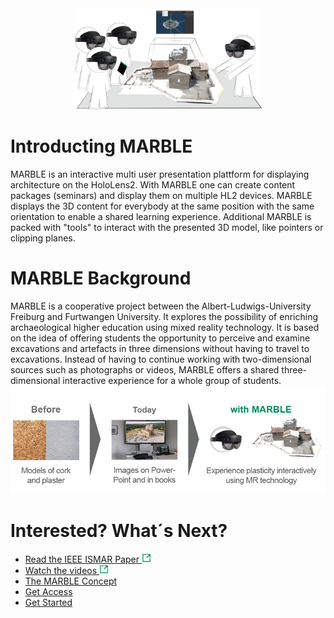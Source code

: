 <!-- 
<div class="hfubanner">
<h1>Learn Spatial!</h1>
<h2>Introducing the MARBLE app</h2>
</div>
-->
<div style="text-align:center"><img src="images/pictures/group.png" width="60%" /></div>



<h1> Introducting MARBLE </h1> 
MARBLE is an interactive multi user presentation plattform for displaying architecture on the HoloLens2. With MARBLE one can create content packages (seminars) and display them on multiple HL2 devices. MARBLE displays the 3D content for everybody at the same position with the same orientation to enable a shared learning experience.
Additional MARBLE is packed with "tools" to interact with the presented 3D model, like pointers or clipping planes.

<h1> MARBLE Background </h1>
MARBLE is a cooperative project between the Albert-Ludwigs-University Freiburg and Furtwangen University. It explores the possibility of enriching archaeological higher education using mixed reality technology. It is based on the idea of offering students the opportunity to perceive and examine excavations and artefacts in three dimensions without having to travel to excavations.
Instead of having to continue working with two-dimensional sources such as photographs or videos, MARBLE offers a shared three-dimensional interactive experience for a whole group of students.

<div style="text-align:center"><img src="images/pictures/prob_sol.png" width="640" /></div>

<h1> Interested? What´s Next?</h1>

* [Read the IEEE ISMAR Paper <img src="images/icons/extlink.png" width="15" />](https://ieeexplore.ieee.org/document/9974285)
* [Watch the videos <img src="images/icons/extlink.png" width="15" />](https://www.youtube.com/playlist?list=PLnLsJCpSmHCUUHcXpfS0quV_wdfkYei4v)
* <a href="Concept.md">The MARBLE Concept</a> 
* [Get Access](mailto:marc-alexander.lohfink@hfu.eu)
* <a href="Concept.md">Get Started</a> 